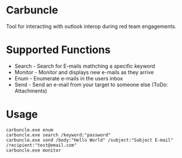 # Carbuncle
Tool for interacting with outlook interop during red team engagements.

# Supported Functions
* Search - Search for E-mails mathching a specific keyword
* Monitor - Monitor and displays new e-mails as they arrive
* Enum - Enumerate e-mails in the users inbox
* Send - Send an e-mail from your target to someone else (ToDo: Attachments)

# Usage
```
carbuncle.exe enum
carbuncle.exe search /keyword:"password"
carbuncle.exe send /body:"Hello World" /subject:"Subject E-mail" /recipient:"test@email.com"
carbuncle.exe monitor
```
